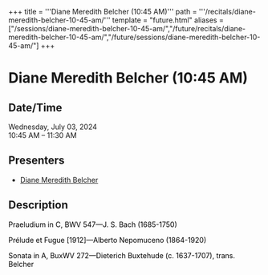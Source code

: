 +++
title = '''Diane Meredith Belcher (10:45 AM)'''
path = '''/recitals/diane-meredith-belcher-10-45-am/'''
template = "future.html"
aliases = ["/sessions/diane-meredith-belcher-10-45-am/","/future/recitals/diane-meredith-belcher-10-45-am/","/future/sessions/diane-meredith-belcher-10-45-am/"]
+++

<h1>Diane Meredith Belcher (10:45 AM)</h1>

<h2>Date/Time</h2>
<p>Wednesday, July 03, 2024<br>
10:45 AM – 11:30 AM</p>
<h2>Presenters</h2>
<ul>
<li><a href="/performers/diane-meredith-belcher/">Diane Meredith Belcher</a></li>
</ul>
<h2>Description</h2>

<div class="ag87-crtemvc-hsbk"><div class="css-vsf5of"><p style="text-align:left;" class="carina-rte-public-DraftStyleDefault-block"><span style="color: black;">Praeludium in C, BWV 547—J. S. Bach (1685-1750)</span></p><p style="text-align:left;" class="carina-rte-public-DraftStyleDefault-block"><span style="color: black;">Prélude et Fugue [1912]—Alberto Nepomuceno (1864-1920)</span>&nbsp;</p><p style="text-align:left;" class="carina-rte-public-DraftStyleDefault-block"><span style="color: black;">Sonata in A, BuxWV 272—Dieterich Buxtehude (c. 1637-1707), trans. Belcher</span></p><p style="text-align:left;" class="carina-rte-public-DraftStyleDefault-block">&nbsp;</p><p style="text-align:left;" class="carina-rte-public-DraftStyleDefault-block">&nbsp;</p><p style="text-align:left;" class="carina-rte-public-DraftStyleDefault-block">&nbsp;</p><p style="text-align:left;" class="carina-rte-public-DraftStyleDefault-block">&nbsp;</p><p style="text-align:left;" class="carina-rte-public-DraftStyleDefault-block">&nbsp;</p></div></div>



